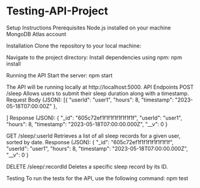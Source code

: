 ﻿# Testing-API-Project
Setup Instructions
Prerequisites
Node.js installed on your machine
MongoDB Atlas account 

Installation
Clone the repository to your local machine:

Navigate to the project directory:
Install dependencies using npm:
npm install

Running the API
Start the server:
npm start

The API will be running locally at http://localhost:5000.
API Endpoints
POST /sleep
Allows users to submit their sleep duration along with a timestamp.
Request Body (JSON):
[{
  "userId": "user1",
  "hours": 8,
  "timestamp": "2023-05-18T07:00:00Z"
},

]
Response (JSON):
{
  "_id": "605c72ef1f1f1f1f1f1f1f1f",
  "userId": "user1",
  "hours": 8,
  "timestamp": "2023-05-18T07:00:00.000Z",
  "__v": 0
}

GET /sleep/:userId
Retrieves a list of all sleep records for a given user, sorted by date.
Response (JSON):
  {
    "_id": "605c72ef1f1f1f1f1f1f1f1f",
    "userId": "user1",
    "hours": 8,
    "timestamp": "2023-05-18T07:00:00.000Z",
    "__v": 0
  }

DELETE /sleep/:recordId
Deletes a specific sleep record by its ID.

Testing
To run the tests for the API, use the following command:
npm test


